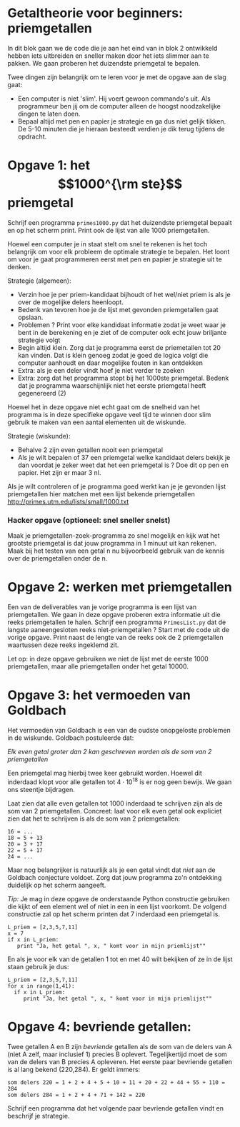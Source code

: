 # Getaltheorie voor beginners: priemgetallen

In dit blok gaan we de code die je aan het eind van in blok 2 ontwikkeld hebben iets uitbreiden en sneller maken door het iets slimmer aan te pakken. We gaan proberen het duizendste priemgetal te bepalen.

Twee dingen zijn belangrijk om te leren voor je met de opgave aan de slag gaat:

 - Een computer is niet 'slim'. Hij voert gewoon commando's uit. Als programmeur ben jij om de computer alleen de hoogst noodzakelijke dingen te laten doen. 
 - Bepaal altijd met pen en papier je strategie en ga dus niet gelijk tikken. De 5-10 minuten die je hieraan besteedt verdien je dik terug tijdens de opdracht.
 
# Opgave 1: het $$1000^{\rm ste}$$ priemgetal

Schrijf een programma `primes1000.py` dat het duizendste priemgetal bepaalt en op het scherm print. Print ook de lijst van alle 1000 priemgetallen.

Hoewel een computer je in staat stelt om snel te rekenen is het toch belangrijk om voor elk probleem de optimale strategie te bepalen. Het loont om voor je gaat programmeren eerst met pen en papier je strategie uit te denken. 

Strategie (algemeen):

- Verzin hoe je per priem-kandidaat bijhoudt of het wel/niet priem is als je over de mogelijke delers heenloopt. 
- Bedenk van tevoren hoe je de lijst met gevonden priemgetallen gaat opslaan.
- Problemen ? Print voor elke kandidaat informatie zodat je weet waar je bent in de berekening en je ziet of de computer ook echt jouw briljante strategie volgt
- Begin altijd klein. Zorg dat je programma eerst de priemetallen tot 20 kan vinden. Dat is klein genoeg zodat je goed de logica volgt die computer aanhoudt en daar mogelijke fouten in kan ontdekken
- Extra: als je een deler vindt hoef je niet verder te zoeken
- Extra: zorg dat het programma stopt bij het 1000ste priemgetal. Bedenk dat je programma waarschijnlijk niet het eerste priemgetal heeft gegenereerd (2)

Hoewel het in deze opgave niet echt gaat om de snelheid van het programma is in deze specifieke opgave veel tijd te winnen door slim gebruik te maken van een aantal elementen uit de wiskunde. 

Strategie (wiskunde):

- Behalve 2 zijn even getallen nooit een priemgetal
- Als je wilt bepalen of 37 een priemgetal welke kandidaat delers bekijk je dan voordat je zeker weet dat het een priemgetal is ? Doe dit op pen en papier. Het zijn er maar 3 nl.

Als je wilt controleren of je programma goed werkt kan je je gevonden lijst priemgetallen hier matchen met een lijst bekende priemgetallen <http://primes.utm.edu/lists/small/1000.txt>

### Hacker opgave (optioneel: snel sneller snelst)
Maak je priemgetallen-zoek-programma zo snel mogelijk en kijk wat het grootste priemgetal is dat jouw programma in 1 minuut uit kan rekenen. Maak bij het testen van een getal n nu bijvoorbeeld gebruik van de kennis over de priemgetallen onder de n.


# Opgave 2: werken met priemgetallen

Een van de deliverables van je vorige programma is een lijst van priemgetallen. We gaan in deze opgave proberen extra informatie uit die reeks priemgetallen te halen. Schrijf een programma `PrimesList.py` dat de langste aaneengesloten reeks niet-priemgetallen ? Start met de code uit de vorige opgave. Print naast de lengte van de reeks ook de 2 priemgetallen waartussen deze reeks ingeklemd zit.

Let op: in deze opgave gebruiken we niet de lijst met de eerste 1000 priemgetallen, maar alle priemgetallen onder het getal 10000. 




# Opgave 3: het vermoeden van Goldbach

Het vermoeden van Goldbach is een van de oudste onopgeloste problemen in de wiskunde. Goldbach postuleerde dat:

*Elk even getal groter dan 2 kan geschreven worden als de som van 2 priemgetallen*

Een priemgetal mag hierbij twee keer gebruikt worden. Hoewel dit inderdaad klopt voor alle getallen tot $4\cdot10^{18}$ is er nog geen bewijs. We gaan ons steentje bijdragen. 

Laat zien dat alle even getallen tot 1000 inderdaad te schrijven zijn als de som van 2 priemgetallen. Concreet: laat voor elk even getal ook expliciet zien dat het te schrijven is als de som van 2 priemgetallen:

   	16 = ...
	18 = 5 + 13 
    20 = 3 + 17 
    22 = 5 + 17
    24 = ...

Maar nog belangrijker is natuurlijk als je een getal vindt dat *niet* aan de Goldbach conjecture voldoet. Zorg dat jouw programma zo'n ontdekking duidelijk op het scherm aangeeft.

*Tip:* Je mag in deze opgave de onderstaande Python constructie gebruiken die kijkt of een element wel of niet in een in een lijst voorkomt. De volgend constructie zal op het scherm printen dat 7 inderdaad een priemgetal is.

    L_priem = [2,3,5,7,11]
    x = 7
	if x in L_priem:
	   print "Ja, het getal ", x, " komt voor in mijn priemlijst""

En als je voor elk van de getallen 1 tot en met 40 wilt bekijken of ze in de lijst staan gebruik je dus:

    L_priem = [2,3,5,7,11]
    for x in range(1,41):
	  if x in L_priem:
         print "Ja, het getal ", x, " komt voor in mijn priemlijst""
	  
# Opgave 4: bevriende getallen:

Twee getallen A en B zijn *bevriende* getallen als de som van de delers van A (niet A zelf, maar inclusief 1) precies B oplevert. Tegelijkertijd moet de som van de delers van B precies A opleveren. Het eerste paar bevriende getallen is al lang bekend (220,284). Er geldt immers:

	som delers 220 = 1 + 2 + 4 + 5 + 10 + 11 + 20 + 22 + 44 + 55 + 110 = 284
	som delers 284 = 1 + 2 + 4 + 71 + 142 = 220

Schrijf een programma dat het volgende paar bevriende getallen vindt en beschrijf je strategie.
 

